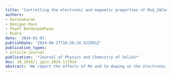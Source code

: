 ```yaml
---
title: 'Controlling the electronic and magnetic properties of Mn$_2$CoAl by $d$ metal doping: A DFT study'
authors:
- Karunakaran
- Desigan Ravi
- Payel Bandyopadhyay
- Rudra
date: '2024-01-01'
publishDate: '2024-06-27T16:20:24.522501Z'
publication_types:
- article-journal
publication: '*Journal of Physics and Chemistry of Solids*'
doi: 10.1016/j.jpcs.2024.111914
abstract: "We report the effects of Mn and Co doping on the electronic properties, magnetic exchange interaction, and Curie temperature of intermetallic Ni2MnGa by Green's function based Korringa–Kohn–Rostoker method with coherent potential approximation(KKR-CPA). The effect of single and compound doping of Mn and Co at different crystallographic positions on these properties are evaluated by computing the electronic and magnetic structures of Ni2MnGa. The study revealed the possibility of tuning magnetic exchange interaction(Jij) and Curie temperature(TC) upon doping. Moreover, it is noted that doping can stabilize the Jahn–Teller distortion. It is also worth noting that TC responds in a different way with concentration as well as the site of the dopant. This study helps in understanding and realizing the cause for magnetic properties in Ni2MnGa, and experimental peers can also use it for further research on doped Ni2MnGa."
---
```

